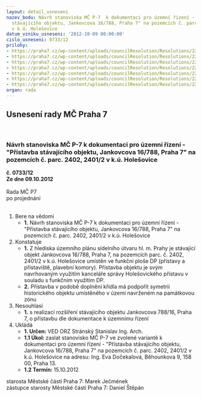 ```yaml
---
layout: detail_usneseni
nazev_bodu: Návrh stanoviska MČ P-7  k dokumentaci pro územní řízení - "Přístavba
  stávajícího objektu, Jankovcova 16/788, Praha 7" na pozemcích č. parc. 2402, 2401/2
  v k.ú. Holešovice
datum_vzniku_usneseni: '2012-10-09 00:00:00'
cislo_usneseni: 0733/12
prilohy:
- https://praha7.cz/wp-content/uploads/councilResolution/Resolutions/22457/52-12-dos_11.doc
- https://praha7.cz/wp-content/uploads/councilResolution/Resolutions/22457/52-12-dos_21.doc
- https://praha7.cz/wp-content/uploads/councilResolution/Resolutions/22457/52-12-dos_31.doc
- https://praha7.cz/wp-content/uploads/councilResolution/Resolutions/22457/52-12-12_09_2012.doc
- https://praha7.cz/wp-content/uploads/councilResolution/Resolutions/22457/52-12-dos_51.doc
- https://praha7.cz/wp-content/uploads/councilResolution/Resolutions/22457/52-12-dos_61.jpg
- https://praha7.cz/wp-content/uploads/councilResolution/Resolutions/22457/52-12-dos_71.jpg
organ: rada
---
```

<div id="ucUsn_pList" class="usn">
	<span><h2>Usnesení rady MČ Praha 7 </h2>
<br></span><div class="standBody">
<span><h3>Návrh stanoviska MČ P-7  k dokumentaci pro územní řízení - "Přístavba stávajícího objektu, Jankovcova 16/788, Praha 7" na pozemcích č. parc. 2402, 2401/2 v k.ú. Holešovice</h3></span><div class="center">
		<strong>č. 0733/12</strong><br>
	</div>
<div class="center">
		<strong>Ze dne 09.10.2012</strong><br><br>
	</div>Rada MČ P7<br> po projednání<br><br><ol>
<li>Bere na vědomí<ul><li>
<strong>1.</strong> Návrh stanoviska MČ P-7  k dokumentaci pro územní řízení - "Přístavba stávajícího objektu, Jankovcova 16/788, Praha 7" na pozemcích č. parc. 2402, 2401/2 v k.ú. Holešovice</li></ul>
</li>
<li>Konstatuje<ul>
<li>
<strong>1.</strong> Z hlediska územního plánu sídelního útvaru hl. m. Prahy je stávající objekt Jankovcova 16/788, Praha 7, na pozemcích parc. č. 2402, 2401/2 v k.ú. Holešovice umístěn ve funkční ploše DP (přístavy a přístaviště, plavební komory). Přístavba objektu je svým navrhovaným využitím kanceláře správy Holešovického přístavu v souladu s funkčním využitím DP.</li>
<li>
<strong>2.</strong> Přístavba v podobě doplnění křídla má podpořit symetrii historického objektu umístěného v území navrženém na památkovou zónu</li>
</ul>
</li>
<li>Nesouhlasí<ul><li>
<strong>1.</strong> s realizací rozšíření stávajícího objektu Jankovcova 788/16, Praha 7, o přístavbu dle dokumentace k územnímu řízení        </li></ul>
</li>
<li>Ukládá<ul>
<li>
<strong>1. Určen: </strong>VED ORZ  Stránský  Stanislav Ing. Arch.</li>
<li>
<strong>1.1 Úkol: </strong>zaslat stanovisko MČ P-7 ve zvolené variantě k dokumentaci pro územní řízení - "Přístavba stávajícího objektu, Jankovcova 16/788, Praha 7" na pozemcích č. parc. 2402, 2401/2 v k.ú. Holešovice na adresu: Ing. Eva Dočekalová, Běhounkova 9, 158 00, Praha 13.</li>
<li>
<strong>1.2 Termín: </strong>15.10.2012</li>
</ul>
</li>
</ol>starosta Městské části Praha 7: Marek Ječmének<br>zástupce starosty Městské části Praha 7: Daniel Štěpán 
</div>
</div>